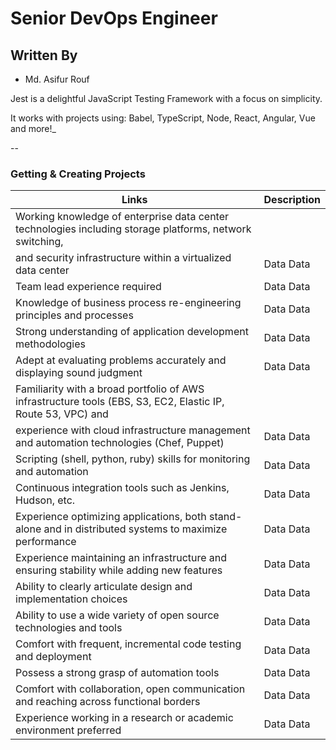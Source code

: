 Senior DevOps Engineer
======================

## Written By
- Md. Asifur Rouf

Jest is a delightful JavaScript Testing Framework with a focus on simplicity.

It works with projects using: Babel, TypeScript, Node, React, Angular, Vue and more!_

--

### Getting & Creating Projects

| Links | Description |
| ------- | ----------- |
| Working knowledge of enterprise data center technologies including storage platforms, network switching,
and security infrastructure within a virtualized data center |Data Data|
| Team lead experience required |Data Data|
| Knowledge of business process re-engineering principles and processes |Data Data|
| Strong understanding of application development methodologies |Data Data|
| Adept at evaluating problems accurately and displaying sound judgment |Data Data|
| Familiarity with a broad portfolio of AWS infrastructure tools (EBS, S3, EC2, Elastic IP, Route 53, VPC) and
experience with cloud infrastructure management and automation technologies (Chef, Puppet)|Data Data|
| Scripting (shell, python, ruby) skills for monitoring and automation |Data Data|
| Continuous integration tools such as Jenkins, Hudson, etc. |Data Data|
| Experience optimizing applications, both stand-alone and in distributed systems to maximize performance |Data Data|
| Experience maintaining an infrastructure and ensuring stability while adding new features |Data Data|
| Ability to clearly articulate design and implementation choices |Data Data|
| Ability to use a wide variety of open source technologies and tools|Data Data|
| Comfort with frequent, incremental code testing and deployment |Data Data|
| Possess a strong grasp of automation tools|Data Data|
| Comfort with collaboration, open communication and reaching across functional borders |Data Data|
| Experience working in a research or academic environment preferred |Data Data|
